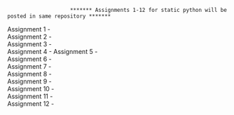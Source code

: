 
                        ******* Assignments 1-12 for static python will be posted in same repository *******
 
Assignment 1 -                                                                                                                                                                   
Assignment 2 -                                                                                                              
Assignment 3 -                                                                       
Assignment 4 -
Assignment 5 -                                                             
Assignment 6 -                                                           
Assignment 7 -                                                           
Assignment 8 -                                                           
Assignment 9 -                                                           
Assignment 10 -                                                           
Assignment 11 -                                                           
Assignment 12 -                                                           
